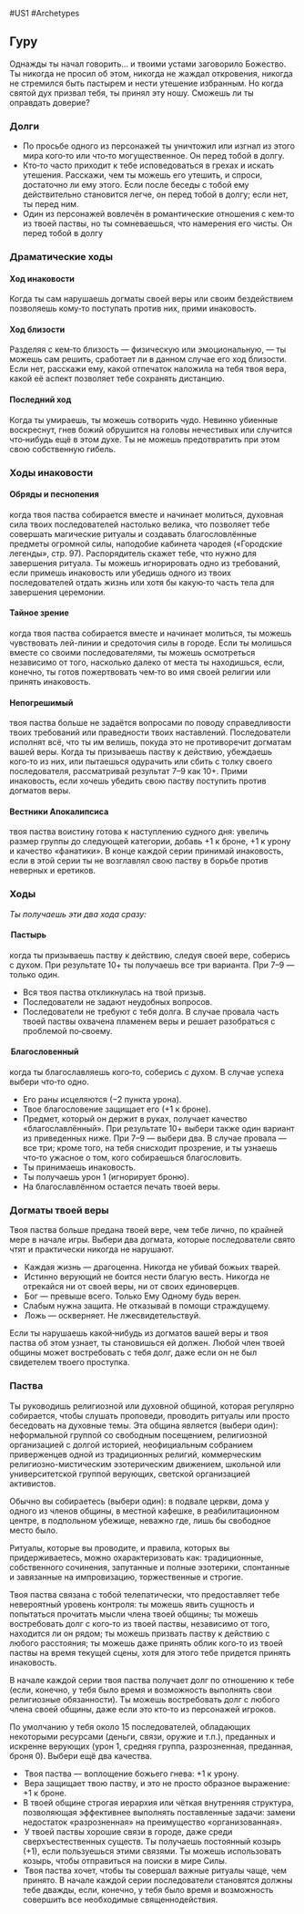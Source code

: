 #US1 #Archetypes

## Гуру
Однажды ты начал говорить… и твоими устами заговорило Божество. Ты никогда не просил об этом, никогда не жаждал откровения, никогда не стремился быть пастырем и нести утешение избранным. Но когда святой дух призвал тебя, ты принял эту ношу. Сможешь ли ты оправдать доверие?

### Долги
- По просьбе одного из персонажей ты уничтожил или изгнал из этого мира кого‑то или что‑то могущественное. Он перед тобой в долгу. 
- Кто‑то часто приходит к тебе исповедоваться в грехах и искать утешения. Расскажи, чем ты можешь его утешить, и спроси, достаточно ли ему этого. Если после беседы с тобой ему действительно становится легче, он перед тобой в долгу; если нет, ты перед ним. 
- Один из персонажей вовлечён в романтические отношения с кем‑то из твоей паствы, но ты сомневаешься, что намерения его чисты. Он перед тобой в долгу

### Драматические ходы
#### Ход инаковости 
Когда ты сам нарушаешь догматы своей веры или своим бездействием позволяешь кому‑то поступать против них, прими инаковость.

#### Ход близости
Разделяя с кем‑то близость — физическую или эмоциональную, — ты можешь сам решить, сработает ли в данном случае его ход близости. Если нет, расскажи ему, какой отпечаток наложила на тебя твоя вера, какой её аспект позволяет тебе сохранять дистанцию.

#### Последний ход
Когда ты умираешь, ты можешь сотворить чудо. Невинно убиенные воскреснут, гнев божий обрушится на головы нечестивых или случится что‑нибудь ещё в этом духе. Ты не можешь предотвратить при этом свою собственную гибель.

### Ходы инаковости

#### Обряды и песнопения
когда твоя паства собирается вместе и начинает молиться, духовная сила твоих последователей настолько велика, что позволяет тебе совершать магические ритуалы и создавать благословлённые предметы огромной силы, наподобие кабинета чародея («Городские легенды», стр. 97). Распорядитель скажет тебе, что нужно для завершения ритуала. Ты можешь игнорировать одно из требований, если примешь инаковость или убедишь одного из твоих последователей отдать жизнь или хотя бы какую‑то часть тела для завершения церемонии. 

#### Тайное зрение
когда твоя паства собирается вместе и начинает молиться, ты можешь чувствовать лей-линии и средоточия силы в городе. Если ты молишься вместе со своими последователями, ты можешь осмотреться независимо от того, насколько далеко от места ты находишься, если, конечно, ты готов пожертвовать чем‑то во имя своей религии или принять инаковость. 

#### Непогрешимый
твоя паства больше не задаётся вопросами по поводу справедливости твоих требований или праведности твоих наставлений. Последователи исполнят всё, что ты им велишь, покуда это не противоречит догматам вашей веры. Когда ты призываешь паству к действию, убеждаешь кого‑то из них, или пытаешься одурачить или сбить с толку своего последователя, рассматривай результат 7–9 как 10+. Прими инаковость, если хочешь убедить свою паству поступить против догматов веры. 

#### Вестники Апокалипсиса
твоя паства воистину готова к наступлению судного дня: увеличь размер группы до следующей категории, добавь +1 к броне, +1 к урону и качество «фанатики». В конце каждой серии принимай инаковость, если в этой серии ты не возглавлял свою паству в борьбе против неверных и еретиков.

### Ходы
*Ты получаешь эти два хода сразу:* 
####  Пастырь
когда ты призываешь паству к действию, следуя своей вере, соберись с духом. При результате 10+ ты получаешь все три варианта. При 7–9 — только один. 
- Вся твоя паства откликнулась на твой призыв. 
- Последователи не задают неудобных вопросов. 
- Последователи не требуют с тебя долга. 
В случае провала часть твоей паствы охвачена пламенем веры и  решает разобраться с проблемой по‑своему. 

####  Благословенный
когда ты благославляешь кого‑то, соберись с  духом. В случае успеха выбери что‑то одно. 
- Его раны исцеляются (−2 пункта урона). 
- Твое благословение защищает его (+1 к броне). 
- Предмет, который он держит в руках, получает качество «благославлённый».
При результате 10+ выбери также один вариант из приведенных ниже. При 7–9 — выбери два. В случае провала — все три; кроме того, на тебя снисходит прозрение, и ты узнаешь что‑то ужасное о том, кого собираешься благословить. 
- Ты принимаешь инаковость. 
- Ты получаешь урон 1 (игнорирует броню). 
- На благославлённом остается печать твоей веры.

### Догматы твоей веры
Твоя паства больше предана твоей вере, чем тебе лично, по крайней мере в начале игры. Выбери два догмата, которые последователи свято чтят и практически никогда не нарушают. 
-  Каждая жизнь — драгоценна. Никогда не убивай божьих тварей. 
-  Истинно верующий не боится нести благую весть. Никогда не отрекайся ни от своей веры, ни от своих единоверцев. 
-  Бог — превыше всего. Только Ему Одному будь верен. 
- Слабым нужна защита. Не отказывай в помощи страждущему. 
-  Ложь — оскверняет. Не лжесвидетельствуй. 

Если ты нарушаешь какой‑нибудь из догматов вашей веры и твоя паства об этом узнает, ты становишься ей должен. Любой член твоей общины может востребовать с тебя долг, даже если он не был свидетелем твоего проступка.

### Паства
Ты руководишь религиозной или  духовной общиной, которая регулярно собирается, чтобы слушать проповеди, проводить ритуалы или  просто беседовать на  духовные темы. Эта община является (выбери один): неформальной группой со свободным посещением, религиозной организацией с долгой историей, неофициальным собранием приверженцев одной из  традиционных религий, коммерческим религиозно-мистическим эзотерическим движением, школьной или университетской группой верующих, светской организацией активистов. 

Обычно вы собираетесь (выбери один): в  подвале церкви, дома у  одного из членов общины, в местной кафешке, в реабилитационном центре, в подпольном убежище, неважно где, лишь бы свободное место было. 

Ритуалы, которые вы проводите, и правила, которых вы придерживаетесь, можно охарактеризовать как: традиционные, собственного сочинения, запутанные и полные эзотерики, спонтанные и завязанные на импровизацию, торжественные и строгие. 

Твоя паства связана с тобой телепатически, что предоставляет тебе невероятный уровень контроля: ты можешь явить сущность и попытаться прочитать мысли члена твоей общины; ты можешь востребовать долг с кого‑то из твоей паствы, независимо от того, находится ли он рядом; ты можешь призвать паству к  действию с  любого расстояния; ты можешь даже принять облик кого‑то из твоей паствы на время текущей сцены, хотя для этого тебе придется принять инаковость. 

В  начале каждой серии твоя паства получает долг по  отношению к  тебе (если, конечно, у  тебя было время и  возможность выполнять свои религиозные обязанности). Ты можешь востребовать долг с любого члена своей общины, даже если это кто‑то из персонажей игроков. 

По умолчанию у тебя около 15 последователей, обладающих некоторыми ресурсами (деньги, связи, оружие и т.п.), преданных и искренне верующих (урон 1, средняя группа, разрозненная, преданная, броня 0). Выбери ещё два качества. 

-  Твоя паства — воплощение божьего гнева: +1 к урону. 
-  Вера защищает твою паству, и это не просто образное выражение: +1 к броне. 
- В твоей общине строгая иерархия или чёткая внутренняя структура, позволяющая эффективнее выполнять поставленные задачи: замени недостаток «разрозненная» на преимущество «организованная». 
-  У твоей паствы хорошие связи в городе, даже среди сверхъестественных существ. Ты получаешь постоянный козырь (+1), если пользуешься этими связями. Ты можешь использовать козырь, чтобы отправиться на поиски в мире Силы. 
-  Твоя паства хочет, чтобы ты совершал важные ритуалы чаще, чем принято. В начале каждой серии последователи становятся должны тебе дважды, если, конечно, у тебя было время и возможность совершить все необходимые священнодействия.